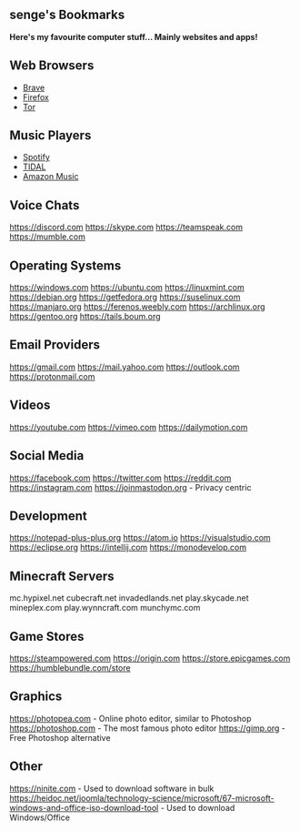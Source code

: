## senge's Bookmarks

**Here's my favourite computer stuff... Mainly websites and apps!**

## **Web Browsers**
- [Brave](https://brave.com)
- [Firefox](https://firefox.com)
- [Tor](https://torproject.org)

## **Music Players**
- [Spotify](https://spotify.com)
- [TIDAL](https://tidal.com)
- [Amazon Music](https://music.amazon.com)

## **Voice Chats**
https://discord.com
https://skype.com
https://teamspeak.com
https://mumble.com

## **Operating Systems**
https://windows.com
https://ubuntu.com
https://linuxmint.com
https://debian.org
https://getfedora.org
https://suselinux.com
https://manjaro.org
https://ferenos.weebly.com
https://archlinux.org
https://gentoo.org
https://tails.boum.org

## **Email Providers**
https://gmail.com
https://mail.yahoo.com
https://outlook.com
https://protonmail.com

## **Videos**
https://youtube.com
https://vimeo.com
https://dailymotion.com

## **Social Media**
https://facebook.com
https://twitter.com
https://reddit.com
https://instagram.com
https://joinmastodon.org - Privacy centric

## **Development**
https://notepad-plus-plus.org
https://atom.io
https://visualstudio.com
https://eclipse.org
https://intellij.com
https://monodevelop.com

## **Minecraft Servers**
mc.hypixel.net
cubecraft.net
invadedlands.net
play.skycade.net
mineplex.com
play.wynncraft.com
munchymc.com

## **Game Stores**
https://steampowered.com
https://origin.com
https://store.epicgames.com
https://humblebundle.com/store

## **Graphics**
https://photopea.com - Online photo editor, similar to Photoshop
https://photoshop.com - The most famous photo editor
https://gimp.org - Free Photoshop alternative

## **Other**
https://ninite.com - Used to download software in bulk
https://heidoc.net/joomla/technology-science/microsoft/67-microsoft-windows-and-office-iso-download-tool - Used to download Windows/Office
